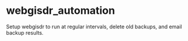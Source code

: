# webgisdr_automation
Setup webgisdr to run at regular intervals, delete old backups, and email backup results.
